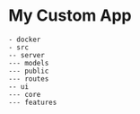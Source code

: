# My Custom App

```
- docker
- src
-- server
--- models
--- public
--- routes
-- ui
--- core
--- features

```

